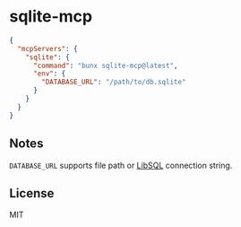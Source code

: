 # sqlite-mcp

```json
{
  "mcpServers": {
    "sqlite": {
      "command": "bunx sqlite-mcp@latest",
      "env": {
        "DATABASE_URL": "/path/to/db.sqlite"
      }
    }
  }
}
```

## Notes

`DATABASE_URL` supports file path or [LibSQL](https://docs.turso.tech/libsql) connection string.

## License

MIT
